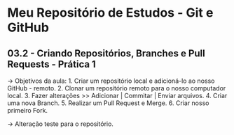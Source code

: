 # Meu Repositório de Estudos - Git e GitHub

## 03.2 - Criando Repositórios, Branches e Pull Requests - Prática 1

-> Objetivos da aula:
	1. Criar um repositório local e adicioná-lo ao nosso GitHub - remoto.
    2. Clonar um repositório remoto para o nosso computador local.
    3. Fazer alterações >> Adicionar | Commitar | Enviar arquivos.
    4. Criar uma nova Branch.
    5. Realizar um Pull Request e Merge.
    6. Criar nosso primeiro Fork. 

-> Alteração teste para o repositório.